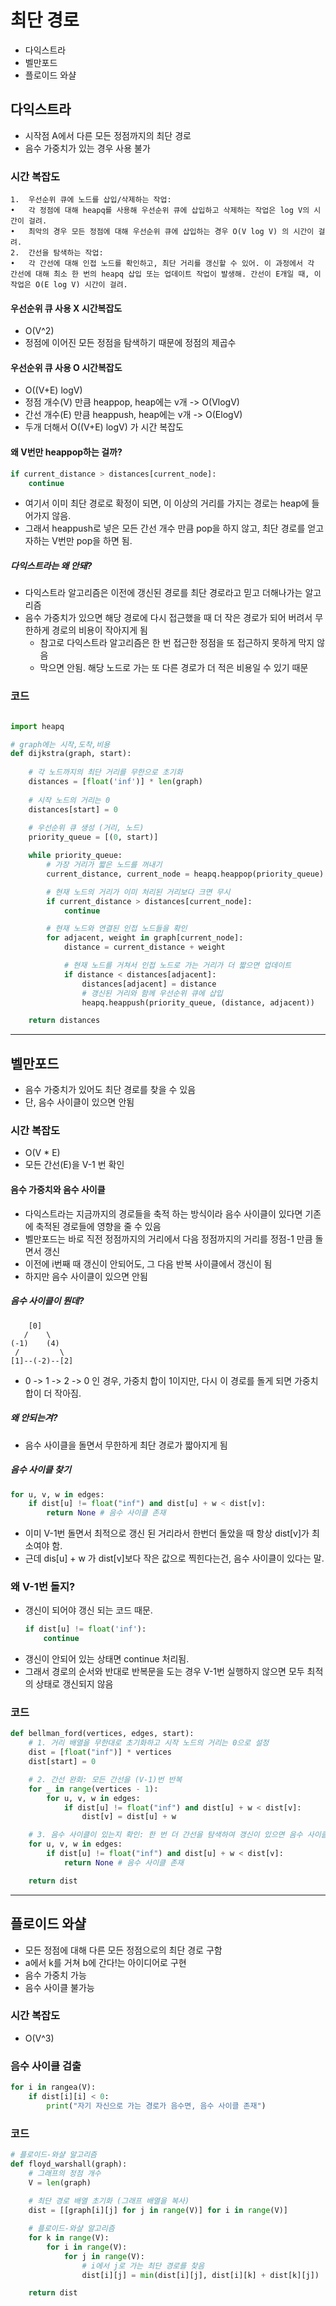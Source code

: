 # 최단 경로
- 다익스트라 
- 벨만포드
- 플로이드 와샬

## 다익스트라
- 시작점 A에서 다른 모든 정점까지의 최단 경로
- 음수 가중치가 있는 경우 사용 불가

### 시간 복잡도
	1.	우선순위 큐에 노드를 삽입/삭제하는 작업:
	•	각 정점에 대해 heapq를 사용해 우선순위 큐에 삽입하고 삭제하는 작업은 log V의 시간이 걸려.
	•	최악의 경우 모든 정점에 대해 우선순위 큐에 삽입하는 경우 O(V log V) 의 시간이 걸려.
	2.	간선을 탐색하는 작업:
	•	각 간선에 대해 인접 노드를 확인하고, 최단 거리를 갱신할 수 있어. 이 과정에서 각 간선에 대해 최소 한 번의 heapq 삽입 또는 업데이트 작업이 발생해. 간선이 E개일 때, 이 작업은 O(E log V) 시간이 걸려.

#### 우선순위 큐 사용 X 시간복잡도
- O(V^2)
- 정점에 이어진 모든 정점을 탐색하기 때문에 정점의 제곱수

#### 우선순위 큐 사용 O 시간복잡도
- O((V+E) logV)
- 정점 개수(V) 만큼 heappop, heap에는 v개
    -> O(VlogV)
- 간선 개수(E) 만큼 heappush, heap에는 v개
    -> O(ElogV)
- 두개 더해서 O((V+E) logV) 가 시간 복잡도

#### 왜 V번만 heappop하는 걸까?
```python
if current_distance > distances[current_node]:
    continue
```
- 여기서 이미 최단 경로로 확정이 되면, 이 이상의 거리를 가지는 경로는 heap에 들어가지 않음. 
- 그래서 heappush로 넣은 모든 간선 개수 만큼 pop을 하지 않고, 최단 경로를 얻고자하는 V번만 pop을 하면 됨. 

##### 다익스트라는 왜 안돼?
- 다익스트라 알고리즘은 이전에 갱신된 경로를 최단 경로라고 믿고 더해나가는 알고리즘
- 음수 가중치가 있으면 해당 경로에 다시 접근했을 때 더 작은 경로가 되어 버려서 무한하게 경로의 비용이 작아지게 됨
    - 참고로 다익스트라 알고리즘은 한 번 접근한 정점을 또 접근하지 못하게 막지 않음
    - 막으면 안됨. 해당 노드로 가는 또 다른 경로가 더 적은 비용일 수 있기 때문

### 코드
```python

import heapq

# graph에는 시작,도착,비용
def dijkstra(graph, start):
    
    # 각 노드까지의 최단 거리를 무한으로 초기화
    distances = [float('inf')] * len(graph)
    
    # 시작 노드의 거리는 0
    distances[start] = 0
    
    # 우선순위 큐 생성 (거리, 노드)
    priority_queue = [(0, start)]

    while priority_queue:
        # 가장 거리가 짧은 노드를 꺼내기
        current_distance, current_node = heapq.heappop(priority_queue)

        # 현재 노드의 거리가 이미 처리된 거리보다 크면 무시
        if current_distance > distances[current_node]:
            continue

        # 현재 노드와 연결된 인접 노드들을 확인
        for adjacent, weight in graph[current_node]:
            distance = current_distance + weight

            # 현재 노드를 거쳐서 인접 노드로 가는 거리가 더 짧으면 업데이트
            if distance < distances[adjacent]:
                distances[adjacent] = distance
                # 갱신된 거리와 함께 우선순위 큐에 삽입
                heapq.heappush(priority_queue, (distance, adjacent))

    return distances
```

---


## 벨만포드
- 음수 가중치가 있어도 최단 경로를 찾을 수 있음
- 단, 음수 사이클이 있으면 안됨

### 시간 복잡도 
- O(V * E)
- 모든 간선(E)을 V-1 번 확인

#### 음수 가중치와 음수 사이클 
- 다익스트라는 지금까지의 경로들을 축적 하는 방식이라 음수 사이클이 있다면 기존에 축적된 경로들에 영향을 줄 수 있음
- 벨만포드는 바로 직전 정점까지의 거리에서 다음 정점까지의 거리를 정점-1 만큼 돌면서 갱신
- 이전에 i번째 때 갱신이 안되어도, 그 다음 반복 사이클에서 갱신이 됨
- 하지만 음수 사이클이 있으면 안됨

##### 음수 사이클이 뭔데?
```
    [0]
   /    \
(-1)    (4)
 /         \
[1]--(-2)--[2]

```
- 0 -> 1 -> 2 -> 0 인 경우, 가중치 합이 1이지만, 다시 이 경로를 돌게 되면 가중치 합이 더 작아짐.

##### 왜 안되는겨?
- 음수 사이클을 돌면서 무한하게 최단 경로가 짧아지게 됨 

##### 음수 사이클 찾기
```python
for u, v, w in edges:
    if dist[u] != float("inf") and dist[u] + w < dist[v]:
        return None # 음수 사이클 존재
```
- 이미 V-1번 돌면서 최적으로 갱신 된 거리라서 한번더 돌았을 때 항상 dist[v]가 최소여야 함.
- 근데 dis[u] + w 가 dist[v]보다 작은 값으로 찍힌다는건, 음수 사이클이 있다는 말.

### 왜 V-1번 돌지?
- 갱신이 되어야 갱신 되는 코드 때문. 
    ```python
    if dist[u] != float('inf'): 
        continue
    ```
- 갱신이 안되어 있는 상태면 continue 처리됨. 
- 그래서 경로의 순서와 반대로 반복문을 도는 경우 V-1번 실행하지 않으면 모두 최적의 상태로 갱신되지 않음

### 코드
```python
def bellman_ford(vertices, edges, start):
    # 1. 거리 배열을 무한대로 초기화하고 시작 노드의 거리는 0으로 설정
    dist = [float("inf")] * vertices
    dist[start] = 0

    # 2. 간선 완화: 모든 간선을 (V-1)번 반복
    for _ in range(vertices - 1):
        for u, v, w in edges:
            if dist[u] != float("inf") and dist[u] + w < dist[v]:
                dist[v] = dist[u] + w

    # 3. 음수 사이클이 있는지 확인: 한 번 더 간선을 탐색하여 갱신이 있으면 음수 사이클 존재
    for u, v, w in edges:
        if dist[u] != float("inf") and dist[u] + w < dist[v]:
            return None # 음수 사이클 존재

    return dist
```

---


## 플로이드 와샬
- 모든 정점에 대해 다른 모든 정점으로의 최단 경로 구함
- a에서 k를 거쳐 b에 간다!는 아이디어로 구현
- 음수 가중치 가능
- 음수 사이클 불가능

### 시간 복잡도
- O(V^3)

### 음수 사이클 검출
```python
for i in rangea(V):
    if dist[i][i] < 0:
        print("자기 자신으로 가는 경로가 음수면, 음수 사이클 존재")
```

### 코드
```python
# 플로이드-와샬 알고리즘
def floyd_warshall(graph):
    # 그래프의 정점 개수
    V = len(graph)
    
    # 최단 경로 배열 초기화 (그래프 배열을 복사)
    dist = [[graph[i][j] for j in range(V)] for i in range(V)]

    # 플로이드-와샬 알고리즘
    for k in range(V):
        for i in range(V):
            for j in range(V):
                # i에서 j로 가는 최단 경로를 찾음
                dist[i][j] = min(dist[i][j], dist[i][k] + dist[k][j])

    return dist

```

